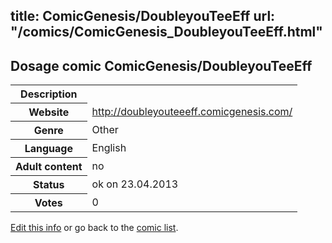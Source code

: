 title: ComicGenesis/DoubleyouTeeEff
url: "/comics/ComicGenesis_DoubleyouTeeEff.html"
---
Dosage comic ComicGenesis/DoubleyouTeeEff
-----------------------------------------

<table class="comicinfo">
<tr>
<th>Description</th><td></td>
</tr>
<tr>
<th>Website</th><td><a href="http://doubleyouteeeff.comicgenesis.com/">http://doubleyouteeeff.comicgenesis.com/</a></td>
</tr>
<tr>
<th>Genre</th><td>Other</td>
</tr>
<tr>
<th>Language</th><td>English</td>
</tr>
<tr>
<th>Adult content</th><td>no</td>
</tr>
<tr>
<th>Status</th><td>ok on 23.04.2013</td>
</tr>
<tr>
<th>Votes</th><td>0</div></td>
</tr>
</table>

[Edit this info](/comics/ComicGenesis_DoubleyouTeeEff_edit.html) or go back to the [comic list](../comic-index.html).
